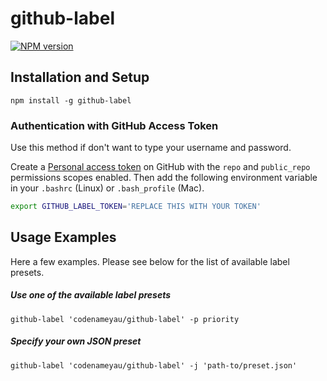 # github-label
[![NPM version](http://img.shields.io/npm/v/github-label.svg)](https://www.npmjs.org/package/github-label)

## Installation and Setup
```
npm install -g github-label
```

### Authentication with GitHub Access Token
Use this method if don't want to type your username and password.

Create a [Personal access token](https://github.com/settings/tokens) on GitHub
with the `repo` and `public_repo` permissions scopes enabled. Then add the following
environment variable in your `.bashrc` (Linux) or `.bash_profile` (Mac).

```bash
export GITHUB_LABEL_TOKEN='REPLACE THIS WITH YOUR TOKEN'
```

## Usage Examples
Here a few examples. Please see below for the list of available label presets.

##### Use one of the available label presets
```
github-label 'codenameyau/github-label' -p priority
```

##### Specify your own JSON preset
```
github-label 'codenameyau/github-label' -j 'path-to/preset.json'
```
